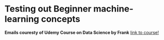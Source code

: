 # Testing out Beginner machine-learning concepts

**Emails couresty of Udemy Course on Data Science by Frank**
[link to course!](https://www.udemy.com/course/data-science-and-machine-learning-with-python-hands-on/)